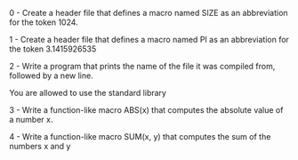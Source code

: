 

0 - Create a header file that defines a macro named SIZE as an abbreviation for the token 1024.

1 - Create a header file that defines a macro named PI as an abbreviation for the token 3.1415926535

2 - Write a program that prints the name of the file it was compiled from, followed by a new line.

You are allowed to use the standard library

3 - Write a function-like macro ABS(x) that computes the absolute value of a number x.

4 - Write a function-like macro SUM(x, y) that computes the sum of the numbers x and y

